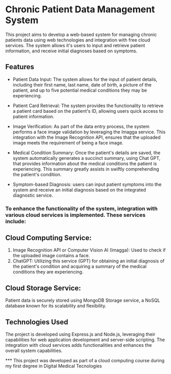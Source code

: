 # Chronic Patient Data Management System

This project aims to develop a web-based system for managing chronic patients data using web technologies and integration with free cloud services. The system allows it's users to input and retrieve patient information, and receive initial diagnoses based on symptoms.

## Features

- Patient Data Input: The system allows for the input of patient details, including their first name, last name, date of birth, a picture of the patient, and up to five potential medical conditions they may be experiencing.

- Patient Card Retrieval: The system provides the functionality to retrieve a patient card based on the patient's ID, allowing users quick access to patient information.

- Image Verification: As part of the data entry process, the system performs a face image validation by leveraging the Imagga service. This integration with the Image Recognition API, ensures that the uploaded image meets the requirement of being a face image.

- Medical Condition Summary: Once the patient's details are saved, the system automatically generates a succinct summary, using Chat GPT, that provides information about the medical conditions the patient is experiencing. This summary greatly assists in swiftly comprehending the patient's condition.

- Symptom-based Diagnosis: users can input patient symptoms into the system and receive an initial diagnosis based on the integrated diagnostic service.

### To enhance the functionality of the system, integration with various cloud services is implemented. These services include:

## Cloud Computing Service:
1. Image Recognition API or Computer Vision AI (Imagga): Used to check if the uploaded image contains a face.
2. ChatGPT: Utilizing this service (GPT) for obtaining an initial diagnosis of the patient's condition and acquiring a summary of the medical conditions they are experiencing.

## Cloud Storage Service:
Patient data is securely stored using MongoDB Storage service, a NoSQL database known for its scalability and flexibility.

## Technologies Used

The project is developed using Express.js and Node.js, leveraging their capabilities for web application development and server-side scripting. The integration with cloud services adds functionalities and enhances the overall system capabilities.


*** This project was developed as part of a cloud computing course during my first degree in Digital Medical Tecnologies
